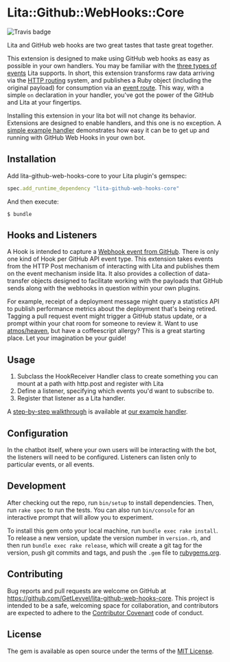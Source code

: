 # Lita::Github::WebHooks::Core

![Travis badge](https://travis-ci.org/GetLevvel/lita-github-web-hooks-core.svg)

Lita and GitHub web hooks are two great tastes that taste great together.

This extension is designed to make using GitHub web hooks as easy as possible in your own handlers.  You may be familiar with the [three types of events](http://docs.lita.io/plugin-authoring/handlers/) Lita supports.  In short, this extension transforms raw data arriving via the [HTTP routing](http://docs.lita.io/plugin-authoring/handlers/#http-routes) system, and publishes a Ruby object (including the original payload) for consumption via an [event route](http://docs.lita.io/plugin-authoring/handlers/#event-routes).  This way, with a simple ```on``` declaration in your handler, you've got the power of the GitHub and Lita at your fingertips.

Installing this extension in your lita bot will not change its behavior.  Extensions are designed to enable handlers, and this one is no exception.  A [simple example handler](https://github.com/GetLevvel/lita-github-web-hooks-storer) demonstrates how easy it can be to get up and running with GitHub Web Hooks in your own bot.

## Installation

Add lita-github-web-hooks-core to your Lita plugin's gemspec:

``` ruby
spec.add_runtime_dependency "lita-github-web-hooks-core"
```

And then execute:

    $ bundle

## Hooks and Listeners

A Hook is intended to capture a [Webhook event from GitHub](https://developer.github.com/webhooks/).  There is only one kind of Hook per GitHub API event type.  This extension takes events from the HTTP Post mechanism of interacting with Lita and publishes them on the event mechanism inside lita.  It also provides a collection of data-transfer objects designed to facilitate working with the payloads that GitHub sends along with the webhooks in question within your own plugins.

For example, receipt of a deployment message might query a statistics API to publish performance metrics about the deployment that's being retired.  Tagging a pull request event might trigger a GitHub status update, or a prompt within your chat room for someone to review it.  Want to use [atmos/heaven](https://github.com/atmos/heaven), but have a coffeescript allergy?  This is a great starting place.  Let your imagination be your guide!

## Usage

1. Subclass the HookReceiver Handler class to create something you can mount at a path with http.post and register with Lita
1. Define a listener, specifying which events you'd want to subscribe to.
1. Register that listener as a Lita handler.

A [step-by-step walkthrough](https://github.com/GetLevvel/lita-github-web-hooks-storer/blob/master/docs/handler-walkthrough.md)
 is available at [our example handler](https://github.com/GetLevvel/lita-github-web-hooks-storer/).



## Configuration

In the chatbot itself, where your own users will be interacting with the bot, the listeners will need to be configured.  Listeners can listen only to particular events, or all events.

## Development

After checking out the repo, run `bin/setup` to install dependencies. Then, run `rake spec` to run the tests. You can also run `bin/console` for an interactive prompt that will allow you to experiment.

To install this gem onto your local machine, run `bundle exec rake install`. To release a new version, update the version number in `version.rb`, and then run `bundle exec rake release`, which will create a git tag for the version, push git commits and tags, and push the `.gem` file to [rubygems.org](https://rubygems.org).

## Contributing

Bug reports and pull requests are welcome on GitHub at https://github.com/GetLevvel/lita-github-web-hooks-core. This project is intended to be a safe, welcoming space for collaboration, and contributors are expected to adhere to the [Contributor Covenant](contributor-covenant.org) code of conduct.


## License

The gem is available as open source under the terms of the [MIT License](http://opensource.org/licenses/MIT).

